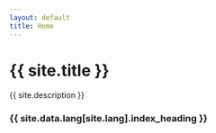 ```yaml
---
layout: default
title: Home
---
```


# {{ site.title }}

{{ site.description }}

### {{ site.data.lang[site.lang].index_heading }}
<!-- <!-- <ul class="project-list">
  {% for project in site.data.index %}
  <li class="project-card">
    <h3><a href="{{ project.link }}">{{ project.title }}</a></h3>
    <p>{{ project.description }}</p>
  </li>
  {% endfor %} 
</ul> -->

